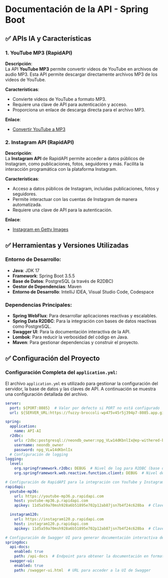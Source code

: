 # Documentación de la API - Spring Boot

## ✅ **APIs IA y Características**

### 1. **YouTube MP3 (RapidAPI)**  
**Descripción**:  
La API **YouTube MP3** permite convertir videos de YouTube en archivos de audio MP3. Esta API permite descargar directamente archivos MP3 de los videos de YouTube.

**Características**:
- Convierte videos de YouTube a formato MP3.
- Requiere una clave de API para autenticación y acceso.
- Proporciona un enlace de descarga directa para el archivo MP3.

**Enlace**:  
- [Convertir YouTube a MP3](https://youtubedownload.minitool.com/youtube/upload-mp3-to-youtube.html)

### 2. **Instagram API (RapidAPI)**  
**Descripción**:  
La **Instagram API** de RapidAPI permite acceder a datos públicos de Instagram, como publicaciones, fotos, seguidores y más. Facilita la interacción programática con la plataforma Instagram.

**Características**:
- Acceso a datos públicos de Instagram, incluidas publicaciones, fotos y seguidores.
- Permite interactuar con las cuentas de Instagram de manera automatizada.
- Requiere una clave de API para la autenticación.

**Enlace**:  
- [Instagram en Getty Images](https://www.gettyimages.com/photos/instagram)

## ✅ **Herramientas y Versiones Utilizadas**

### **Entorno de Desarrollo**:
- **Java**: JDK 17
- **Framework**: Spring Boot 3.5.5
- **Base de Datos**: PostgreSQL (a través de R2DBC)
- **Gestor de Dependencias**: Maven
- **Entorno de Desarrollo**: IntelliJ IDEA, Visual Studio Code, Codespace

### **Dependencias Principales**:
- **Spring WebFlux**: Para desarrollar aplicaciones reactivas y escalables.
- **Spring Data R2DBC**: Para la integración con bases de datos reactivas como PostgreSQL.
- **Swagger UI**: Para la documentación interactiva de la API.
- **Lombok**: Para reducir la verbosidad del código en Java.
- **Maven**: Para gestionar dependencias y construir el proyecto.

## ✅ **Configuración del Proyecto**

### Configuración Completa del `application.yml`:
El archivo `application.yml` es utilizado para gestionar la configuración del servidor, la base de datos y las claves de API. A continuación se muestra una configuración detallada del archivo.

```yaml
server:
  port: ${PORT:8085}  # Valor por defecto si PORT no está configurado
  url: ${SERVER_URL:https://fuzzy-broccoli-wp475v45r5j394p7-8085.app.github.dev}  # Valor por defecto si SERVER_URL no está configurado

spring:
  application:
    name: API-AI
  r2dbc:
    url: r2dbc:postgresql://neondb_owner:npg_VLw14dKbnlIx@ep-withered-bird-aca8elbd-pooler.sa-east-1.aws.neon.tech/apiai?sslmode=require&channel_binding=require
    username: neondb_owner
    password: npg_VLw14dKbnlIx
  # Configuración de logging
logging:
  level:
    org.springframework.r2dbc: DEBUG  # Nivel de log para R2DBC (base de datos reactiva)
    org.springframework.web.reactive.function.client: DEBUG  # Nivel de log para las solicitudes de cliente WebFlux

# Configuración de RapidAPI para la integración con YouTube y Instagram
rapidapi:
  youtube-mp36:
    url: https://youtube-mp36.p.rapidapi.com
    host: youtube-mp36.p.rapidapi.com
    apikey: 11d5a59a70msh928a6b51895e702p12ab87jsn7b4f24c628ba  # Clave API para YouTube MP3

  instagram120:
    url: https://instagram120.p.rapidapi.com
    host: instagram120.p.rapidapi.com
    apikey: 11d5a59a70msh928a6b51895e702p12ab87jsn7b4f24c628ba  # Clave API para Instagram

# Configuración de Swagger UI para generar documentación interactiva de la API
springdoc:
  api-docs:
    enabled: true
    path: /api-docs  # Endpoint para obtener la documentación en formato JSON
  swagger-ui:
    enabled: true
    path: /swagger-ui.html  # URL para acceder a la UI de Swagger
